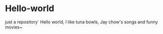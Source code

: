 # Hello-world
just a repository`
Hello world, 
I like tuna bowls, Jay chow's songs and funny movies~
